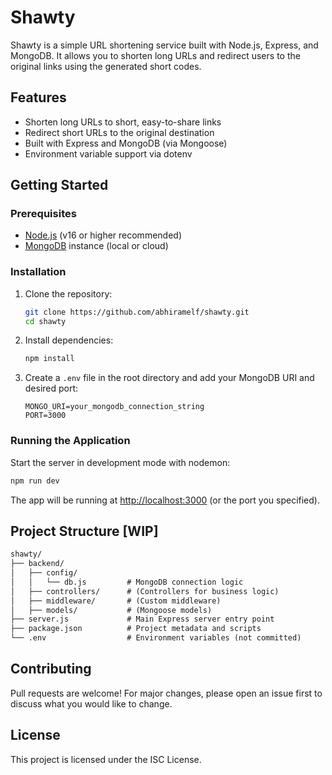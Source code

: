 # Shawty

<!--
README for Shawty: URL Shortener
This file explains the project, setup, and structure for new users and contributors.
-->

Shawty is a simple URL shortening service built with Node.js, Express, and MongoDB. It allows you to shorten long URLs and redirect users to the original links using the generated short codes.

## Features

- Shorten long URLs to short, easy-to-share links
- Redirect short URLs to the original destination
- Built with Express and MongoDB (via Mongoose)
- Environment variable support via dotenv

## Getting Started

<!-- Prerequisites for running the project -->
### Prerequisites

- [Node.js](https://nodejs.org/) (v16 or higher recommended)
- [MongoDB](https://www.mongodb.com/) instance (local or cloud)

<!-- Installation steps for developers -->
### Installation

1. Clone the repository:

   ```bash
   git clone https://github.com/abhiramelf/shawty.git
   cd shawty
   ```

2. Install dependencies:

   ```bash
   npm install
   ```

3. Create a `.env` file in the root directory and add your MongoDB URI and desired port:

   ```env
   MONGO_URI=your_mongodb_connection_string
   PORT=3000
   ```

### Running the Application

Start the server in development mode with nodemon:

```bash
npm run dev
```

The app will be running at [http://localhost:3000](http://localhost:3000) (or the port you specified).

## Project Structure [WIP]

<!-- Directory structure and file purpose -->
```md
shawty/
├── backend/
│   ├── config/
│   │   └── db.js         # MongoDB connection logic
│   ├── controllers/      # (Controllers for business logic)
│   ├── middleware/       # (Custom middleware)
│   ├── models/           # (Mongoose models)
├── server.js             # Main Express server entry point
├── package.json          # Project metadata and scripts
└── .env                  # Environment variables (not committed)
```

## Contributing

Pull requests are welcome! For major changes, please open an issue first to discuss what you would like to change.

## License

This project is licensed under the ISC License.
